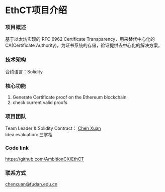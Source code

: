 # EthCT项目介绍

### 项目概述
基于以太坊实现的 RFC 6962 Certificate Transparency，用来替代中心化的CA(Certificate Authority)，为证书系统的存储，验证提供去中心化的解决方案。

### 技术架构
合约语言：Solidity

### 核心功能

1. Generate Certificate proof on the Ethereum blockchain
2. check current valid proofs

### 项目团队
Team Leader & Solidity Contract： [Chen Xuan](https://github.com/AmbitionCX)  
Idea evaluation:    三掌柜

### Code link
https://github.com/AmbitionCX/EthCT

### 联系方式
chenxuan@fudan.edu.cn